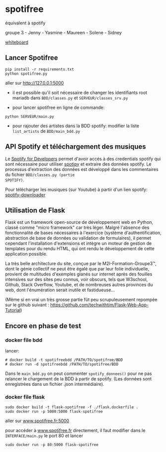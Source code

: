 # spotifree
équivalent à spotify


groupe 3  - Jenny  - Yasmine - Maureen - Solene - Sidney

<a href="https://whiteboard.office.com/me/whiteboards/p/c3BvOmh0dHBzOi8vbGFib20yaWZvcm1hdGlvbi1teS5zaGFyZXBvaW50LmNvbS9wZXJzb25hbC9zaWRuZXlfc2FsZXNfbGFib20yaWZvcm1hdGlvbl9mcg%3D%3D/b!UmOdbVgs7E66p-9vWgpBmBfbhuBxV-JGoc9vj0Kp2jfj8XDvg7ZRS5ufKngpVHMl/015BLRSVBQFIEXHSRL65C2MVH2ROJP6DZC">whiteboard</a>

<h2>Lancer Spotifree</h2>

```
pip install -r requirements.txt
python spotifree.py
```

aller sur <a href='http://127.0.0.1:5000/'>http://127.0.0.1:5000</a>

- il est possible qu'il soit nécessaire de changer les identifiants root mariadb dans <code>BDD/classes.py</code> et <code>SERVEUR/classes_srv.py</code>

- pour lancer spotifree en ligne de commande:

```
python SERVEUR/main.py
```

- pour rajouter des artistes dans la BDD spotify: modifier la liste <code>list_artists</code> de <code>BDD/main_bdd.py</code>


<h2>API Spotify et téléchargement des musiques</h2>

Le <a href="https://developer.spotify.com/">Spotify for Developers</a> permet d'avoir accés à des credentials spotify qui sont nécessaire pour utiliser <a href="https://spotipy.readthedocs.io/en/2.19.0/">spotipy</a> et extraire des données spotify. Le processus d'extraction des données est développé dans les commentaires du fichier <code>BDD/classes.py (partie SPOTIFY)</code>.

Pour télécharger les musiques (sur Youtube) à partir d'un lien spotify: <a href="https://github.com/spotDL/spotify-downloader">spotify-downloader</a>


<h2>Utilisation de Flask</h2>

Flask est un framework open-source de développement web en Python, classé comme "micro framework" car très léger. Malgré l'absence des fonctionnalité de bases nécessaires à l'exercice (système d'authentification, abstraction de base de données ou validation de formulaires), il permet cependant l'installation d'extensions et intègre un moteur de gestion de templates pour du rendu HTML, qui ont rendu le développement de cette application possible.

La très belle architecture du site, conçue par le M2I-Formation-Groupe3™, dont le génie collectif ne peut être égalé que par leur folie individuelle, provient de multitudes d'exemples glanés sur internet après des fouilles intensives sur des sites peu connus, voir obscurs, tels que W3school, Github, Stack Overflow, Youtube, et de nombreuses autres provinces du web, dont l'énumération serait inutile et fastidueuse...

(Même si en vrai un très grosse partie fût peu scrupuleusement repompée sur le github suivant : https://github.com/techwithtim/Flask-Web-App-Tutorial)



<h2>Encore en phase de test</h2>
<h3>docker file bdd</h3>
lancer:

```
# docker build -t spotifreebdd /PATH/TO/spotifree/BDD
# docker run -d spotifreebdd /PATH/TO/spotifree/BDD
```

Dans le <code>main_bdd.py</code> on peut commenter <code>spotify_donnees()</code> pour ne pas relancer le chargement de la BDD à partir de spotify. (Les données sont enregistrées dans un fichier .json intermédiaire).

<h3>docker file flask</h3>

```
sudo docker build -t flask-spotifree -f ./flask.dockerfile .
sudo docker run -p 5000:5000 flask-spotifree
```

aller sur <a href="www.spotifree.fr:5000">www.spotifree.fr:5000</a>

pour accéder à www.spotifree.fr directement, il faut modifier dans le <code>INTERFACE/main.py</code> le port 80 et lancer

```
sudo docker run -p 80:5000 flask-spotifree
```
